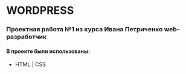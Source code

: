# WORDPRESS

### Проектная работа №1 из курса Ивана Петриченко web-разработчик
#### В проекте были использованы:
* HTML | CSS
